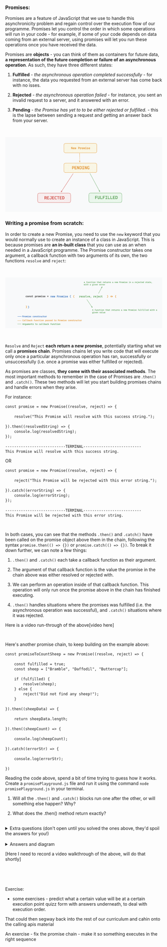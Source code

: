 ### Promises:

Promises are a feature of JavaScript that we use to handle this asynchronicity problem and regain control over the execution flow of our programme. Promises let you control the order in which some operations will run in your code - for example, if some of your code depends on data coming from an external server, using promises will let you run these operations once you have received the data.

Promises are **objects** - you can think of them as containers for future data, **a representation of the future completion or failure of an asynchronous operation**. As such, they have three different states: 

1. **Fulfilled** - *the asynchronous operation completed successfully* - for instance, the data you requested from an external server has come back with no isses. 

1. **Rejected** - *the asynchronous operation failed* - for instance, you sent an invalid request to a server, and it answered with an error.  

1. **Pending** - *the Promise has yet to to be either rejected or fulfilled.* - this is the lapse between sending a request and getting an answer back from your server. 

<br>

![alt text](image-4.png)

### Writing a promise from scratch: 

In order to create a new Promise, you need to use the ```new``` keyword that you would normally use to create an instance of a class in JavaScript. This is because promises are **an in-built class** that you can use as an when needed in a JavaScript programme. The Promise constructor takes one argument, a callback function with two arguments of its own, the two functions ```resolve``` and ```reject```:

<br>

![alt text](image-1.png)

<br>

```Resolve``` and ```Reject``` **each return a new promise**, potentially starting what we call a **promises chain**. Promises chains let you write code that will execute only once a particular asynchronous operation has ran, successfully or unsuccessfully (i.e. once a promise was either fulfilled or rejected). 

As promises are classes, **they come with their associated methods**. The most important methods to remember in the case of Promises are .```then()``` and ```.catch()```. These two methods will let you start building promises chains and handle errors when they arise.

For instance: 

```
const promise = new Promise((resolve, reject) => {

    resolve("This Promise will resolve with this success string.");

}).then((resolvedString) => {
    console.log(resolvedString);
});

---------------------------TERMINAL--------------------------
This Promise will resolve with this success string.
```

OR 

```
const promise = new Promise((resolve, reject) => {

    reject("This Promise will be rejected with this error string.");

}).catch((errorString) => {
    console.log(errorString);
});

---------------------------TERMINAL--------------------------
This Promise will be rejected with this error string.
```

<br>

In both cases, you can see that the methods ```.then()``` and ```.catch()``` have been called on the promise object above them in the chain, following the syntax ```promise.then(() => {})``` or ```promise.catch(() => {})```. To break it down further, we can note a few things:


1. ```.then()``` and ```.catch()``` each take a callback function as their argument. 

1. The argument of that callback function is the value the promise in the chain above was either resolved or rejected with. 

1. We can perform an operation inside of that callback function. This operation will only run once the promise above in the chain has finished executing. 

1. ```.then()``` handles situations where the promises was fulfilled (i.e. the asynchronous operation was successful), and ```.catch()``` situations where it was rejected. 

Here is a video run-through of the above[video here]

<br>

Here's another promise chain, to keep building on the example above: 

```
const promiseToCountSheep = new Promise((resolve, reject) => {

    const fulfilled = true;
    const sheep = ["Bramble", "Daffodil", "Buttercup"];

    if (fulfilled) {
        resolve(sheep);
    } else {
        reject("Did not find any sheep!");
    }

}).then((sheepData) => {

    return sheepData.length;

}).then((sheepCount) => {

    console.log(sheepCount);

}).catch((errorStr) => {

    console.log(errorStr);

})

```

Reading the code above, spend a bit of time trying to guess how it works. Create a ```promisePlayground.js``` file and run it using the command ```node promisePlayground.js``` in your terminal.

1. Will all the ```.then()``` and ```.catch()``` blocks run one after the other, or will something else happen? Why? 

1. What does the .then() method return exactly? 

<br>
<details>
<summary> Extra questions (don't open until you solved the ones above, they'd spoil the answers for you!) </summary>

1. How would you get the ```.catch()``` block to run? Try to get it to execute in your playground file. 

1. Change the second promise in the chain to return the first sheep in the array alongside a fresh promise. 

</details>

<br>
<details>
<summary> Answers and diagram </summary>

### Fulfilled is set to true:

If ```fulfilled``` is set to ```true```, then only the ```.then()``` blocks will execute. That's because the ```.catch()``` method only ever executes when a promise is rejected. When fulfilled is set to true, the first promise in the chain is **fulfilled** instead. Here, we have a bit of an artificial scenario, where I am fulfilling the first promise in the chain with a hard-coded array of sheep - in a real life examples the data might come from an API or a database. 

Then, the second promise on our chain can perform an operation with the sheep data. The code inside of this second promise will only ever run once the promise above it in the chain has resolved - this is very important, as for instance, if ```sheepData``` was undefined because an asynchronous database call hadn't completed, then my programme would throw an error such as *cannot read property .length of undefined*. Using the promise syntax here protects me from such issues. After that, the third promise on the chain prints the data on the console. 

In the code above, a new feature of the ```.then()``` method also becomes apparent - **it not only deals with the data coming from the promise above in the chain, but also returns a new promise itself.** You can also see that the promises in the chain below the first one don't need to use the ```resolve```function anymore, they can simply return data, and it will be passed down to the next promise in the chain. 

HERE ADD THE SOLUTION TO THE CHANGE IN PROMISE CHAIN

### Fulfilled is set to false:

If ```fulfilled``` had been set to ```false```, a different scenario would have played out. The ```reject``` function would have been called instead of the ```resolve``` one, and the programme would have skipped the ```.then()``` blocks entirely, calling instead the callback function inside of the ```.catch()``` block. 

This is useful in case something goes wrong when getting some data back from a server or a database - the ```.then()``` blocks depend on the data being correct, and would throw errors if they ran. Instead, skipping ahead to teh ```catch()``` block will let you handle any errors as you please. In this case, we are just printing to the console what the error is, but in a real application, we could perform more complex operations, such as sending back http error statuses like 404 or 400. 

<br>

  ![alt text](image-5.png)
</details>



</details>

[Here I need to record a video walkthrough of the above, will do that shortly]


<br>
<br>
<br>


Exercise: 
- some exercises - predict what a certain value will be at a certain execution point quizz form with answers underneath, to deal with execution order. 

That could then segway back into the rest of our curriculum and cahin onto the calling apis material 

An exercise - fix the promise chain - make it so something executes in the right sequence